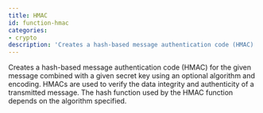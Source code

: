 ```yaml
---
title: HMAC
id: function-hmac
categories:
- crypto
description: 'Creates a hash-based message authentication code (HMAC) '
---
```


Creates a hash-based message authentication code (HMAC) for the given message combined with a given secret key using an optional algorithm and encoding. HMACs are used to verify the data integrity and authenticity of a transmitted message. The hash function used by the HMAC function depends on the algorithm specified.
